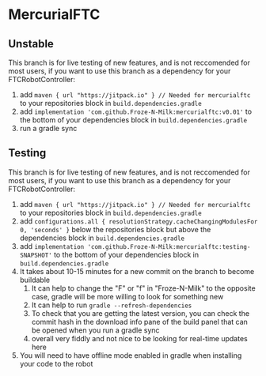 # MercurialFTC

## Unstable

This branch is for live testing of new features, and is not reccomended for most users, if you want to use this branch
as a dependency for your FTCRobotController:

1. add `maven { url "https://jitpack.io" } // Needed for mercurialftc` to your repositories block in
   `build.dependencies.gradle`
2. add `implementation 'com.github.Froze-N-Milk:mercurialftc:v0.01'` to the bottom of your
   dependencies block
   in
   `build.dependencies.gradle`
3. run a gradle sync

## Testing

This branch is for live testing of new features, and is not reccomended for most users, if you want to use this branch
as a dependency for your FTCRobotController:

1. add `maven { url "https://jitpack.io" } // Needed for mercurialftc` to your repositories block in
   `build.dependencies.gradle`
2. add `configurations.all {
   resolutionStrategy.cacheChangingModulesFor 0, 'seconds'
   }` below the repositories block but above the dependencies block in `build.dependencies.gradle`
3. add `implementation 'com.github.Froze-N-Milk:mercurialftc:testing-SNAPSHOT'` to the bottom of your dependencies block
   in
   `build.dependencies.gradle`
4. It takes about 10-15 minutes for a new commit on the branch to become buildable
    1. It can help to change the "F" or "f" in "Froze-N-Milk" to the opposite case, gradle will be more willing to look
       for something new
    2. It can help to run `gradle --refresh-dependencies`
    3. To check that you are getting the latest version, you can check the commit hash in the download info pane of the
       build panel that can be opened when you run a
       gradle sync
    4. overall very fiddly and not nice to be looking for real-time updates here
5. You will need to have offline mode enabled in gradle when installing your code to the robot

